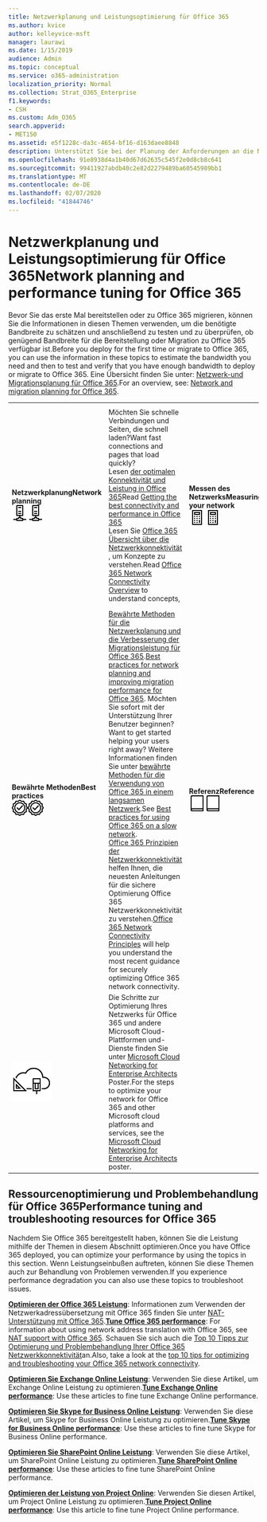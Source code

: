 ```yaml
---
title: Netzwerkplanung und Leistungsoptimierung für Office 365
ms.author: kvice
author: kelleyvice-msft
manager: laurawi
ms.date: 1/15/2019
audience: Admin
ms.topic: conceptual
ms.service: o365-administration
localization_priority: Normal
ms.collection: Strat_O365_Enterprise
f1.keywords:
- CSH
ms.custom: Adm_O365
search.appverid:
- MET150
ms.assetid: e5f1228c-da3c-4654-bf16-d163daee8848
description: Unterstützt Sie bei der Planung der Anforderungen an die Netzwerkbandbreite für Microsoft Office 365. Sobald Sie bereitgestellt haben, kehren Sie hier zur Feinabstimmung zurück und beheben Sie Office 365 Leistung.
ms.openlocfilehash: 91e8938d4a1b40d67d62635c545f2e0d8cb8c641
ms.sourcegitcommit: 99411927abdb40c2e82d2279489ba60545989bb1
ms.translationtype: MT
ms.contentlocale: de-DE
ms.lasthandoff: 02/07/2020
ms.locfileid: "41844746"
---
```

# <a name="network-planning-and-performance-tuning-for-office-365"></a><span data-ttu-id="c242d-104">Netzwerkplanung und Leistungsoptimierung für Office 365</span><span class="sxs-lookup"><span data-stu-id="c242d-104">Network planning and performance tuning for Office 365</span></span>
<span data-ttu-id="c242d-105">Bevor Sie das erste Mal bereitstellen oder zu Office 365 migrieren, können Sie die Informationen in diesen Themen verwenden, um die benötigte Bandbreite zu schätzen und anschließend zu testen und zu überprüfen, ob genügend Bandbreite für die Bereitstellung oder Migration zu Office 365 verfügbar ist.</span><span class="sxs-lookup"><span data-stu-id="c242d-105">Before you deploy for the first time or migrate to Office 365, you can use the information in these topics to estimate the bandwidth you need and then to test and verify that you have enough bandwidth to deploy or migrate to Office 365.</span></span> <span data-ttu-id="c242d-106">Eine Übersicht finden Sie unter: [Netzwerk-und Migrationsplanung für Office 365](network-and-migration-planning.md).</span><span class="sxs-lookup"><span data-stu-id="c242d-106">For an overview, see: [Network and migration planning for Office 365](network-and-migration-planning.md).</span></span>
  
|||||
|:-----|:-----|:-----|:-----|
|<span data-ttu-id="c242d-107">**Netzwerkplanung**</span><span class="sxs-lookup"><span data-stu-id="c242d-107">**Network planning**</span></span> <br/> <span data-ttu-id="c242d-108">![Netzwerk](media/5e9dcd06-601b-4b28-88dc-f524e7548794.png)</span><span class="sxs-lookup"><span data-stu-id="c242d-108">![Network](media/5e9dcd06-601b-4b28-88dc-f524e7548794.png)</span></span>           <br/> |<span data-ttu-id="c242d-109">Möchten Sie schnelle Verbindungen und Seiten, die schnell laden?</span><span class="sxs-lookup"><span data-stu-id="c242d-109">Want fast connections and pages that load quickly?</span></span>  <br/> <span data-ttu-id="c242d-110">Lesen [der optimalen Konnektivität und Leistung in Office 365](https://aka.ms/o365perfprinciples)</span><span class="sxs-lookup"><span data-stu-id="c242d-110">Read [Getting the best connectivity and performance in Office 365](https://aka.ms/o365perfprinciples)</span></span> <br/> <span data-ttu-id="c242d-111">Lesen Sie [Office 365 Übersicht über die Netzwerkkonnektivität](https://docs.microsoft.com/office365/enterprise/office-365-networking-overview) , um Konzepte zu verstehen.</span><span class="sxs-lookup"><span data-stu-id="c242d-111">Read [Office 365 Network Connectivity Overview](https://docs.microsoft.com/office365/enterprise/office-365-networking-overview) to understand concepts,</span></span>  <br/> |<span data-ttu-id="c242d-112">**Messen des Netzwerks**</span><span class="sxs-lookup"><span data-stu-id="c242d-112">**Measuring your network**</span></span> <br/> <span data-ttu-id="c242d-113">![Rechner](media/d690a132-4884-40eb-a918-526bb3dff3cc.png)</span><span class="sxs-lookup"><span data-stu-id="c242d-113">![Calculator](media/d690a132-4884-40eb-a918-526bb3dff3cc.png)</span></span>           <br/> |<span data-ttu-id="c242d-114">Lesen Sie [Office 365 Leistungsoptimierung mithilfe von Baselines und Leistungsverlaufs](performance-tuning-using-baselines-and-history.md) -und [Leistungsproblem Behandlungsplan für Office 365](performance-troubleshooting-plan.md).</span><span class="sxs-lookup"><span data-stu-id="c242d-114">Read [Office 365 performance tuning using baselines and performance history](performance-tuning-using-baselines-and-history.md) and [Performance troubleshooting plan for Office 365](performance-troubleshooting-plan.md).</span></span>  <br/> <span data-ttu-id="c242d-115">Verwenden Sie diese Tools, um [Ihr vorhandenes Netzwerk auszuwerten](network-and-migration-planning.md#calculators).</span><span class="sxs-lookup"><span data-stu-id="c242d-115">Use these tools to [evaluate your existing network](network-and-migration-planning.md#calculators).</span></span>  <br/> |
|<span data-ttu-id="c242d-116">**Bewährte Methoden**</span><span class="sxs-lookup"><span data-stu-id="c242d-116">**Best practices**</span></span> <br/> <span data-ttu-id="c242d-117">![Bewährte Methoden](media/2a659a5c-1007-47d3-a6c6-a19e018ab29b.png)</span><span class="sxs-lookup"><span data-stu-id="c242d-117">![Best practices](media/2a659a5c-1007-47d3-a6c6-a19e018ab29b.png)</span></span>           <br/> |<span data-ttu-id="c242d-118">[Bewährte Methoden für die Netzwerkplanung und die Verbesserung der Migrationsleistung für Office 365](network-and-migration-planning.md#BestPractices).</span><span class="sxs-lookup"><span data-stu-id="c242d-118">[Best practices for network planning and improving migration performance for Office 365](network-and-migration-planning.md#BestPractices).</span></span> <span data-ttu-id="c242d-119">Möchten Sie sofort mit der Unterstützung Ihrer Benutzer beginnen?</span><span class="sxs-lookup"><span data-stu-id="c242d-119">Want to get started helping your users right away?</span></span> <span data-ttu-id="c242d-120">Weitere Informationen finden Sie unter [bewährte Methoden für die Verwendung von Office 365 in einem langsamen Netzwerk](https://support.office.com/article/fd16c8d2-4799-4c39-8fd7-045f06640166).</span><span class="sxs-lookup"><span data-stu-id="c242d-120">See [Best practices for using Office 365 on a slow network](https://support.office.com/article/fd16c8d2-4799-4c39-8fd7-045f06640166).</span></span>  <br/> <span data-ttu-id="c242d-121">[Office 365 Prinzipien der Netzwerkkonnektivität](https://aka.ms/o365networkingprinciples) helfen Ihnen, die neuesten Anleitungen für die sichere Optimierung Office 365 Netzwerkkonnektivität zu verstehen.</span><span class="sxs-lookup"><span data-stu-id="c242d-121">[Office 365 Network Connectivity Principles](https://aka.ms/o365networkingprinciples) will help you understand the most recent guidance for securely optimizing Office 365 network connectivity.</span></span>  <br/> |<span data-ttu-id="c242d-122">**Referenz**</span><span class="sxs-lookup"><span data-stu-id="c242d-122">**Reference**</span></span> <br/> <span data-ttu-id="c242d-123">![Buch oder Journal](media/56dff3c1-f605-48d8-811f-7d13ce639ecd.png)</span><span class="sxs-lookup"><span data-stu-id="c242d-123">![Book or Journal](media/56dff3c1-f605-48d8-811f-7d13ce639ecd.png)</span></span>           <br/> |<span data-ttu-id="c242d-124">Möchten Sie die Details wie eine Liste von IP-Adressen und Ports?</span><span class="sxs-lookup"><span data-stu-id="c242d-124">Want the details, like a list of IP addresses and ports?</span></span> <span data-ttu-id="c242d-125">Weitere Informationen finden Sie [in der Referenz zur Netzwerkplanung für Office 365](network-and-migration-planning.md#NetReference).</span><span class="sxs-lookup"><span data-stu-id="c242d-125">See the [Network planning reference for Office 365](network-and-migration-planning.md#NetReference).</span></span>  <br/> |
|![Siehe das Poster Microsoft Cloud Networking for Enterprise Architects](media/3094be9f-2407-4fa5-896d-aa66ef7b9bb9.png)           <br/> |<span data-ttu-id="c242d-127">Die Schritte zur Optimierung Ihres Netzwerks für Office 365 und andere Microsoft Cloud-Plattformen und-Dienste finden Sie unter [Microsoft Cloud Networking for Enterprise Architects](https://aka.ms/cloudarchnetworking) Poster.</span><span class="sxs-lookup"><span data-stu-id="c242d-127">For the steps to optimize your network for Office 365 and other Microsoft cloud platforms and services, see the [Microsoft Cloud Networking for Enterprise Architects](https://aka.ms/cloudarchnetworking) poster.</span></span>  <br/> |
   
## <a name="performance-tuning-and-troubleshooting-resources-for-office-365"></a><span data-ttu-id="c242d-128">Ressourcenoptimierung und Problembehandlung für Office 365</span><span class="sxs-lookup"><span data-stu-id="c242d-128">Performance tuning and troubleshooting resources for Office 365</span></span>
<span data-ttu-id="c242d-129"><a name="apptuning"> </a></span><span class="sxs-lookup"><span data-stu-id="c242d-129"><a name="apptuning"> </a></span></span>

<span data-ttu-id="c242d-130">Nachdem Sie Office 365 bereitgestellt haben, können Sie die Leistung mithilfe der Themen in diesem Abschnitt optimieren.</span><span class="sxs-lookup"><span data-stu-id="c242d-130">Once you have Office 365 deployed, you can optimize your performance by using the topics in this section.</span></span> <span data-ttu-id="c242d-131">Wenn Leistungseinbußen auftreten, können Sie diese Themen auch zur Behandlung von Problemen verwenden.</span><span class="sxs-lookup"><span data-stu-id="c242d-131">If you experience performance degradation you can also use these topics to troubleshoot issues.</span></span>
  
 <span data-ttu-id="c242d-132">**[Optimieren der Office 365 Leistung](tune-office-365-performance.md)**: Informationen zum Verwenden der Netzwerkadressübersetzung mit Office 365 finden Sie unter [NAT-Unterstützung mit Office 365](nat-support-with-office-365.md).</span><span class="sxs-lookup"><span data-stu-id="c242d-132">**[Tune Office 365 performance](tune-office-365-performance.md)**: For information about using network address translation with Office 365, see [NAT support with Office 365](nat-support-with-office-365.md).</span></span> <span data-ttu-id="c242d-133">Schauen Sie sich auch die [Top 10 Tipps zur Optimierung und Problembehandlung Ihrer Office 365 Netzwerkkonnektivität](https://docs.microsoft.com/archive/blogs/onthewire/top-10-tips-for-optimising-troubleshooting-your-office-365-network-connectivity)an.</span><span class="sxs-lookup"><span data-stu-id="c242d-133">Also, take a look at the [top 10 tips for optimizing and troubleshooting your Office 365 network connectivity](https://docs.microsoft.com/archive/blogs/onthewire/top-10-tips-for-optimising-troubleshooting-your-office-365-network-connectivity).</span></span> 
  
 <span data-ttu-id="c242d-134">**[Optimieren Sie Exchange Online Leistung](tune-exchange-online-performance.md)**: Verwenden Sie diese Artikel, um Exchange Online Leistung zu optimieren.</span><span class="sxs-lookup"><span data-stu-id="c242d-134">**[Tune Exchange Online performance](tune-exchange-online-performance.md)**: Use these articles to fine tune Exchange Online performance.</span></span> 
  
 <span data-ttu-id="c242d-135">**[Optimieren Sie Skype for Business Online Leistung](tune-skype-for-business-online-performance.md)**: Verwenden Sie diese Artikel, um Skype for Business Online Leistung zu optimieren.</span><span class="sxs-lookup"><span data-stu-id="c242d-135">**[Tune Skype for Business Online performance](tune-skype-for-business-online-performance.md)**: Use these articles to fine tune Skype for Business Online performance.</span></span> 
  
 <span data-ttu-id="c242d-136">**[Optimieren Sie SharePoint Online Leistung](tune-sharepoint-online-performance.md)**: Verwenden Sie diese Artikel, um SharePoint Online Leistung zu optimieren.</span><span class="sxs-lookup"><span data-stu-id="c242d-136">**[Tune SharePoint Online performance](tune-sharepoint-online-performance.md)**: Use these articles to fine tune SharePoint Online performance.</span></span> 
  
 <span data-ttu-id="c242d-137">**[Optimieren der Leistung von Project Online](https://support.office.com/article/12ba0ebd-c616-42e5-b9b6-cad570e8409c)**: Verwenden Sie diesen Artikel, um Project Online Leistung zu optimieren.</span><span class="sxs-lookup"><span data-stu-id="c242d-137">**[Tune Project Online performance](https://support.office.com/article/12ba0ebd-c616-42e5-b9b6-cad570e8409c)**: Use this article to fine tune Project Online performance.</span></span> 
  


